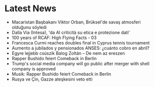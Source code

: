 # Latest News
-  Macaristan Başbakanı Viktor Orban, Brüksel'de savaş atmosferi olduğunu söyledi
-  Dalla Via (Intesa), 'da AI criticità su etica e protezione dati'
-  100 years of RCAF: High Flying Facts - 03
-  Francesca Curmi reaches doubles final in Cyprus tennis tournament
-  Aumento a jubilados y pensionados ANSES: ¿cuánto cobro en abril?
-  Egyre lejjebb csúszik Balog Zoltán – De nem az ereszen
-  Rapper Bushido feiert Comeback in Berlin
-  Trump's social media company will go public after merger with shell company is approved
-  Musik: Rapper Bushido feiert Comeback in Berlin
-  Rusya ve Çin, Gazze ateşkesini veto etti
